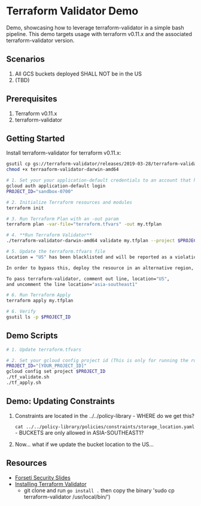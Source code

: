 # Terraform Validator Demo

Demo, showcasing how to leverage terraform-validator in a simple bash pipeline.  This demo targets usage with terraform v0.11.x and the associated terraform-validator version.

## Scenarios

1. All GCS buckets deployed SHALL NOT be in the US
2. (TBD)

## Prerequisites

1. Terraform v0.11.x
2. terraform-validator

## Getting Started

Install terraform-validator for terraform v0.11.x:

```bash
gsutil cp gs://terraform-validator/releases/2019-03-28/terraform-validator-darwin-amd64 .
chmod +x terraaform-validator-darwin-amd64
```

```bash
# 1. Set your your application-default credentials to an account that has access to provision via terraform
gcloud auth application-default login
PROJECT_ID="sandbox-0700"

# 2. Initialize Terraform resources and modules
terraform init

# 3. Run Terraform Plan with an -out param
terraform plan -var-file="terraform.tfvars" -out my.tfplan

# 4. **Run Terraform Validator**
./terraform-validator-darwin-amd64 validate my.tfplan --project $PROJECT_ID --policy-path=../policy-library

# 5. Update the terraform.tfvars file
Location = "US" has been blacklisted and will be reported as a violation.

In order to bypass this, deploy the resource in an alternative region, for example, "asia-southeast1".  

To pass terraform-validator, comment out line, location="US",
and uncomment the line location="asia-southeast1"

# 6. Run Terraform Apply
terraform apply my.tfplan

# 6. Verify
gsutil ls -p $PROJECT_ID
```

## Demo Scripts

```bash
# 1. Update terraform.tfvars

# 2. Set your gcloud config project id (This is only for running the run_to_* scripts)
PROJECT_ID="[YOUR_PROJECT_ID]"
gcloud config set project $PROJECT_ID
./tf_validate.sh
./tf_apply.sh
```

## Demo: Updating Constraints

1. Constraints are located in the ../../policy-library - WHERE do we get this?

   `cat ../../policy-library/policies/constraints/storage_location.yaml` - BUCKETS are only allowed in ASIA-SOUTHEAST1?

2. Now... what if we update the bucket location to the US...

## Resources

- [Forseti Security Slides](https://docs.google.com/presentation/d/18HUHWppc4GFbK5fhe7kQfeOg_bk0XUzqTFG6v55XfVk/edit#slide=id.p)
- [Installing Terraform Validator](https://github.com/GoogleCloudPlatform/terraform-validator)
  - git clone and run `go install .` then copy the binary 'sudo cp terraform-validator /usr/local/bin/')
